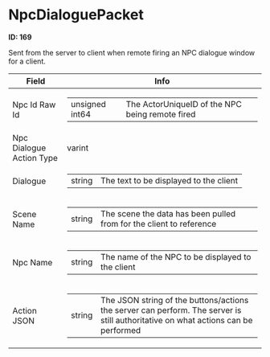 # NpcDialoguePacket

**ID: 169**  

Sent from the server to client when remote firing an NPC dialogue window for a client.

<table><thead><tr><th>Field</th><th>Info</th></tr></thead><tbody>
<tr><td>Npc Id Raw Id</td><td><table><tbody><tr><td>unsigned int64</td><td>The ActorUniqueID of the NPC being remote fired</td></tr></tbody></table></td></tr>
<tr><td>Npc Dialogue Action Type</td><td>varint</td></tr>
<tr><td>Dialogue</td><td><table><tbody><tr><td>string</td><td>The text to be displayed to the client</td></tr></tbody></table></td></tr>
<tr><td>Scene Name</td><td><table><tbody><tr><td>string</td><td>The scene the data has been pulled from for the client to reference</td></tr></tbody></table></td></tr>
<tr><td>Npc Name</td><td><table><tbody><tr><td>string</td><td>The name of the NPC to be displayed to the client</td></tr></tbody></table></td></tr>
<tr><td>Action JSON</td><td><table><tbody><tr><td>string</td><td>The JSON string of the buttons/actions the server can perform. The server is still authoritative on what actions can be performed</td></tr></tbody></table></td></tr>
</tbody></table>